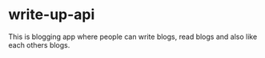 # write-up-api
This is blogging app where people can write blogs, read blogs and also like each others blogs.
